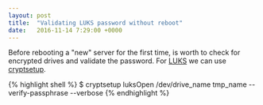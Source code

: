 ```yaml
---
layout: post
title:  "Validating LUKS password without reboot"
date:   2016-11-14 7:29:00 +0000
---
```


Before rebooting a "new" server for the first time, is worth to check for encrypted drives and validate the password.
For [LUKS](https://en.wikipedia.org/wiki/Linux_Unified_Key_Setup) we can use [cryptsetup](https://linux.die.net/man/8/cryptsetup).

{% highlight shell %}
$ cryptsetup luksOpen /dev/drive_name tmp_name --verify-passphrase --verbose
{% endhighlight %}

